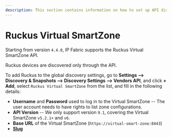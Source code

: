 ```yaml
---
description: This section contains information on how to set up API discovery for Ruckus Virtual SmartZone.
---
```


# Ruckus Virtual SmartZone

Starting from version `4.4.0`, IP Fabric supports the Ruckus Virtual SmartZone API.

Ruckus devices are discovered only through the API.

To add Ruckus to the global discovery settings, go to **Settings --> Discovery &
Snapshots --> Discovery Settings --> Vendors API**, and click **+ Add**, select
`Ruckus Virtual SmartZone` from the list, and fill in the following details:

- **Username** and **Password** used to log in to the Virtual SmartZone -- The user account needs to have rights to list zone configurations.
- **API Version** -- We only support version `9.1`, covering the Virtual SmartZone `v5.2.1+` and `v6`.
- **Base URL** of the Virtual SmartZone (`https://virtual-smart-zone:8443`)
- [**Slug**](index.md#slug-and-comment)

